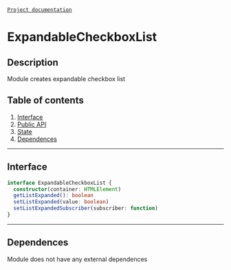 [`Project documentation`](../../../../README.md#documentation)

# ExpandableCheckboxList

## Description
Module creates expandable checkbox list

## Table of contents
1. [Interface](#interface)
2. [Public API](expandable-checkbox-list.API.md)
3. [State](expandable-checkbox-list.state.md)
4. [Dependences](#dependences)


***

<a name="interface"></a>

## Interface

```ts
interface ExpandableCheckboxList {
  constructor(container: HTMLElement)
  getListExpanded(): boolean
  setListExpanded(value: boolean)
  setListExpandedSubscriber(subscriber: function)
}
```


***

<a name="dependences"></a>

## Dependences
Module does not have any external dependences
